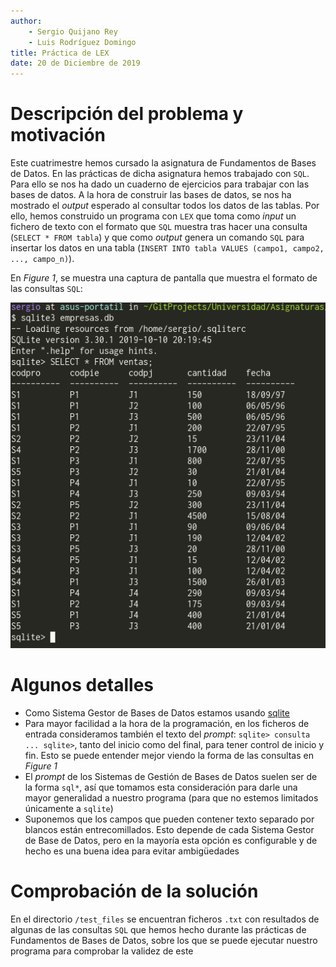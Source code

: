 ```yaml
---
author: 
    - Sergio Quijano Rey
    - Luis Rodríguez Domingo
title: Práctica de LEX
date: 20 de Diciembre de 2019
---
```


# Descripción del problema y motivación

Este cuatrimestre hemos cursado la asignatura de Fundamentos de Bases de Datos. En las prácticas de dicha asignatura hemos trabajado con `SQL`. Para ello se nos ha dado un cuaderno de ejercicios para trabajar con las bases de datos. A la hora de construir las bases de datos, se nos ha mostrado el *output* esperado al consultar todos los datos de las tablas. Por ello, hemos construido un programa con `LEX` que toma como *input* un fichero de texto con el formato que `SQL` muestra tras hacer una consulta (`SELECT * FROM tabla`) y que como *output* genera un comando `SQL` para insertar los datos en una tabla (`INSERT INTO tabla VALUES (campo1, campo2, ..., campo_n)`).

En *Figure 1*, se muestra una captura de pantalla que muestra el formato de las consultas `SQL`:

![Ejemplo Consulta SQL](./Imagenes/consulta.png)

# Algunos detalles

* Como Sistema Gestor de Bases de Datos estamos usando [sqlite](https://www.sqlite.org/index.html)
* Para mayor facilidad a la hora de la programación, en los ficheros de entrada consideramos también el texto del *prompt*: `sqlite> consulta ... sqlite>`, tanto del inicio como del final, para tener control de inicio y fin. Esto se puede entender mejor viendo la forma de las consultas en *Figure 1*
* El *prompt* de los Sistemas de Gestión de Bases de Datos suelen ser de la forma `sql*`, así que tomamos esta consideración para darle una mayor generalidad a nuestro programa (para que no estemos limitados únicamente a `sqlite`)
* Suponemos que los campos que pueden contener texto separado por blancos están entrecomillados. Esto depende de cada Sistema Gestor de Base de Datos, pero en la mayoría esta opción es configurable y de hecho es una buena idea para evitar ambigüedades

# Comprobación de la solución

En el directorio `/test_files` se encuentran ficheros `.txt` con resultados de algunas de las consultas `SQL` que hemos hecho durante las prácticas de Fundamentos de Bases de Datos, sobre los que se puede ejecutar nuestro programa para comprobar la validez de este

